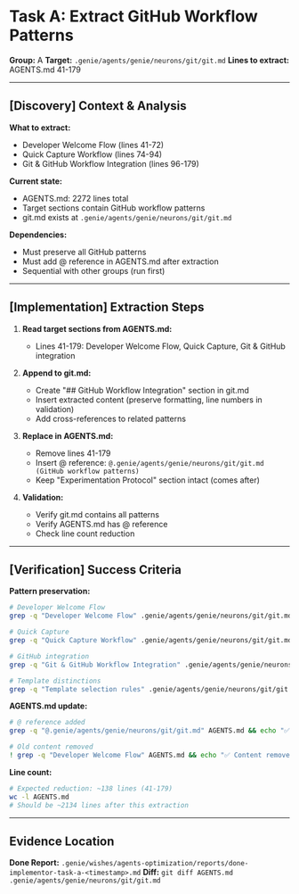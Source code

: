 # Task A: Extract GitHub Workflow Patterns

**Group:** A
**Target:** `.genie/agents/genie/neurons/git/git.md`
**Lines to extract:** AGENTS.md 41-179

---

## [Discovery] Context & Analysis

**What to extract:**
- Developer Welcome Flow (lines 41-72)
- Quick Capture Workflow (lines 74-94)
- Git & GitHub Workflow Integration (lines 96-179)

**Current state:**
- AGENTS.md: 2272 lines total
- Target sections contain GitHub workflow patterns
- git.md exists at `.genie/agents/genie/neurons/git/git.md`

**Dependencies:**
- Must preserve all GitHub patterns
- Must add @ reference in AGENTS.md after extraction
- Sequential with other groups (run first)

---

## [Implementation] Extraction Steps

1. **Read target sections from AGENTS.md:**
   - Lines 41-179: Developer Welcome Flow, Quick Capture, Git & GitHub integration

2. **Append to git.md:**
   - Create "## GitHub Workflow Integration" section in git.md
   - Insert extracted content (preserve formatting, line numbers in validation)
   - Add cross-references to related patterns

3. **Replace in AGENTS.md:**
   - Remove lines 41-179
   - Insert @ reference: `@.genie/agents/genie/neurons/git/git.md (GitHub workflow patterns)`
   - Keep "Experimentation Protocol" section intact (comes after)

4. **Validation:**
   - Verify git.md contains all patterns
   - Verify AGENTS.md has @ reference
   - Check line count reduction

---

## [Verification] Success Criteria

**Pattern preservation:**
```bash
# Developer Welcome Flow
grep -q "Developer Welcome Flow" .genie/agents/genie/neurons/git/git.md && echo "✅ Welcome flow preserved"

# Quick Capture
grep -q "Quick Capture Workflow" .genie/agents/genie/neurons/git/git.md && echo "✅ Quick capture preserved"

# GitHub integration
grep -q "Git & GitHub Workflow Integration" .genie/agents/genie/neurons/git/git.md && echo "✅ GitHub integration preserved"

# Template distinctions
grep -q "Template selection rules" .genie/agents/genie/neurons/git/git.md && echo "✅ Template rules preserved"
```

**AGENTS.md update:**
```bash
# @ reference added
grep -q "@.genie/agents/genie/neurons/git/git.md" AGENTS.md && echo "✅ Reference added"

# Old content removed
! grep -q "Developer Welcome Flow" AGENTS.md && echo "✅ Content removed"
```

**Line count:**
```bash
# Expected reduction: ~138 lines (41-179)
wc -l AGENTS.md
# Should be ~2134 lines after this extraction
```

---

## Evidence Location

**Done Report:** `.genie/wishes/agents-optimization/reports/done-implementor-task-a-<timestamp>.md`
**Diff:** `git diff AGENTS.md .genie/agents/genie/neurons/git/git.md`
